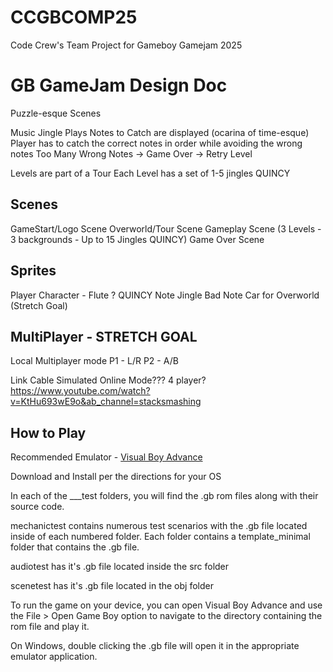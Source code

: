 # CCGBCOMP25
Code Crew's Team Project for Gameboy Gamejam 2025

# GB GameJam Design Doc


Puzzle-esque Scenes

Music Jingle Plays
Notes to Catch are displayed (ocarina of time-esque)
Player has to catch the correct notes in order while avoiding the wrong notes
Too Many Wrong Notes -> Game Over -> Retry Level

Levels are part of a Tour
Each Level has a set of 1-5 jingles QUINCY

Scenes
------
GameStart/Logo Scene
Overworld/Tour Scene
Gameplay Scene (3 Levels - 3 backgrounds - Up to 15 Jingles QUINCY)
Game Over Scene

Sprites
------
Player Character - Flute ? QUINCY
Note
Jingle
Bad Note
Car for Overworld (Stretch Goal)

MultiPlayer - STRETCH GOAL
-----
Local Multiplayer mode 
P1 - L/R
P2 - A/B

Link Cable Simulated Online Mode???
4 player?
https://www.youtube.com/watch?v=KtHu693wE9o&ab_channel=stacksmashing

## How to Play

Recommended Emulator - [Visual Boy Advance](https://visualboyadvance.org/)

Download and Install per the directions for your OS

In each of the ___test folders, you will find the .gb rom files along with their source code.

mechanictest contains numerous test scenarios with the .gb file located inside of each numbered folder. Each folder contains a template_minimal folder that contains the .gb file.

audiotest has it's .gb file located inside the src folder

scenetest has it's .gb file located in the obj folder

To run the game on your device, you can open Visual Boy Advance and use the File > Open Game Boy option to navigate to the directory containing the rom file and play it.

On Windows, double clicking the .gb file will open it in the appropriate emulator application.
